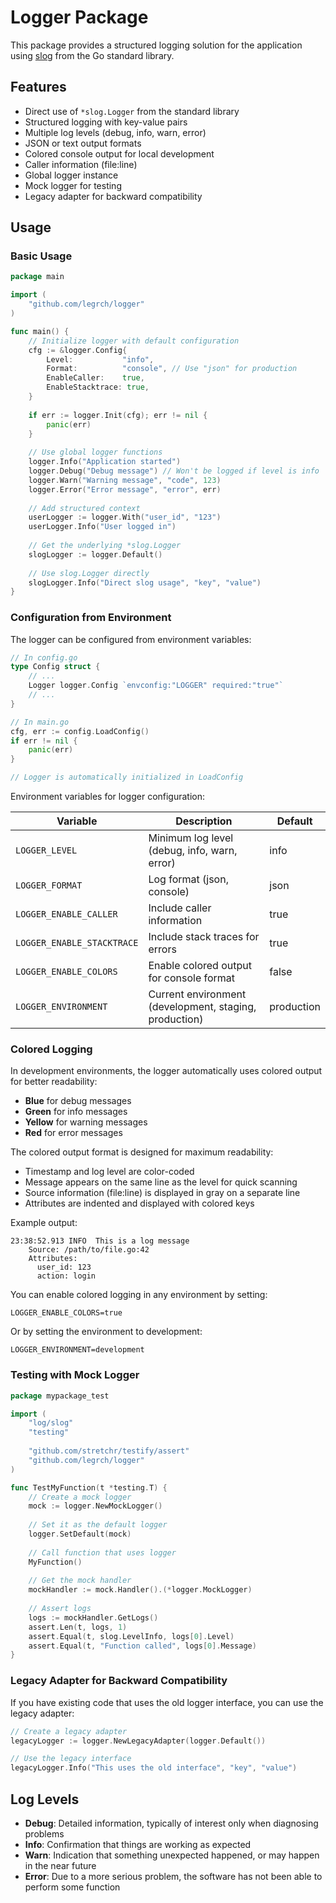 # Logger Package

This package provides a structured logging solution for the application using [slog](https://pkg.go.dev/log/slog) from the Go standard library.

## Features

- Direct use of `*slog.Logger` from the standard library
- Structured logging with key-value pairs
- Multiple log levels (debug, info, warn, error)
- JSON or text output formats
- Colored console output for local development
- Caller information (file:line)
- Global logger instance
- Mock logger for testing
- Legacy adapter for backward compatibility

## Usage

### Basic Usage

```go
package main

import (
    "github.com/legrch/logger"
)

func main() {
    // Initialize logger with default configuration
    cfg := &logger.Config{
        Level:           "info",
        Format:          "console", // Use "json" for production
        EnableCaller:    true,
        EnableStacktrace: true,
    }
    
    if err := logger.Init(cfg); err != nil {
        panic(err)
    }
    
    // Use global logger functions
    logger.Info("Application started")
    logger.Debug("Debug message") // Won't be logged if level is info
    logger.Warn("Warning message", "code", 123)
    logger.Error("Error message", "error", err)
    
    // Add structured context
    userLogger := logger.With("user_id", "123")
    userLogger.Info("User logged in")
    
    // Get the underlying *slog.Logger
    slogLogger := logger.Default()
    
    // Use slog.Logger directly
    slogLogger.Info("Direct slog usage", "key", "value")
}
```

### Configuration from Environment

The logger can be configured from environment variables:

```go
// In config.go
type Config struct {
    // ...
    Logger logger.Config `envconfig:"LOGGER" required:"true"`
    // ...
}

// In main.go
cfg, err := config.LoadConfig()
if err != nil {
    panic(err)
}

// Logger is automatically initialized in LoadConfig
```

Environment variables for logger configuration:

| Variable | Description | Default |
|----------|-------------|---------|
| `LOGGER_LEVEL` | Minimum log level (debug, info, warn, error) | info |
| `LOGGER_FORMAT` | Log format (json, console) | json |
| `LOGGER_ENABLE_CALLER` | Include caller information | true |
| `LOGGER_ENABLE_STACKTRACE` | Include stack traces for errors | true |
| `LOGGER_ENABLE_COLORS` | Enable colored output for console format | false |
| `LOGGER_ENVIRONMENT` | Current environment (development, staging, production) | production |

### Colored Logging

In development environments, the logger automatically uses colored output for better readability:

- **Blue** for debug messages
- **Green** for info messages
- **Yellow** for warning messages
- **Red** for error messages

The colored output format is designed for maximum readability:
- Timestamp and log level are color-coded
- Message appears on the same line as the level for quick scanning
- Source information (file:line) is displayed in gray on a separate line
- Attributes are indented and displayed with colored keys

Example output:
```
23:38:52.913 INFO  This is a log message
    Source: /path/to/file.go:42
    Attributes:
      user_id: 123
      action: login
```

You can enable colored logging in any environment by setting:
```
LOGGER_ENABLE_COLORS=true
```

Or by setting the environment to development:
```
LOGGER_ENVIRONMENT=development
```

### Testing with Mock Logger

```go
package mypackage_test

import (
    "log/slog"
    "testing"
    
    "github.com/stretchr/testify/assert"
    "github.com/legrch/logger"
)

func TestMyFunction(t *testing.T) {
    // Create a mock logger
    mock := logger.NewMockLogger()
    
    // Set it as the default logger
    logger.SetDefault(mock)
    
    // Call function that uses logger
    MyFunction()
    
    // Get the mock handler
    mockHandler := mock.Handler().(*logger.MockLogger)
    
    // Assert logs
    logs := mockHandler.GetLogs()
    assert.Len(t, logs, 1)
    assert.Equal(t, slog.LevelInfo, logs[0].Level)
    assert.Equal(t, "Function called", logs[0].Message)
}
```

### Legacy Adapter for Backward Compatibility

If you have existing code that uses the old logger interface, you can use the legacy adapter:

```go
// Create a legacy adapter
legacyLogger := logger.NewLegacyAdapter(logger.Default())

// Use the legacy interface
legacyLogger.Info("This uses the old interface", "key", "value")
```

## Log Levels

- **Debug**: Detailed information, typically of interest only when diagnosing problems
- **Info**: Confirmation that things are working as expected
- **Warn**: Indication that something unexpected happened, or may happen in the near future
- **Error**: Due to a more serious problem, the software has not been able to perform some function 